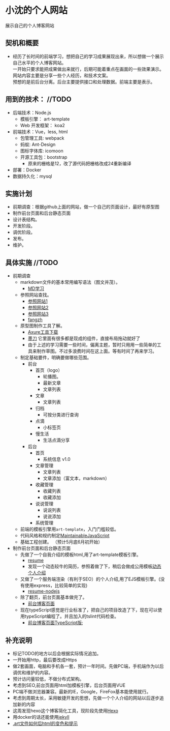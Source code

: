 <!--
 * @Description: 说明文件
 * @Author: shenxf
 * @Date: 2019-02-27 12:16:55
 -->
# 小沈的个人网站

展示自己的个人博客网站

## 契机和概要

- 经历了长时间的前端学习，想把自己的学习成果展现出来，所以想做一个展示自己水平的个人博客网站。	
一开始只要求能把成果做出来就行，后期可能着重点在画面的一些效果演示。	
网站内容主要是分享一些个人经历，和技术文案。	
预想的是前后台分离。后台主要提供接口和处理数据。前端主要是表示。

## 用到的技术：	//TODO

- 后端技术：Node.js
	+ 模板引擎： art-template
	+ Web 开发框架： koa2
- 前端技术：Vue，less, html
	+ 包管理工具: webpack
	+ 蚂蚁: Ant-Design
	+ 图标字体库: icomoon 
	+ 开源工具包：bootstrap
		* 原来的栅格是12，改了源代码把栅格改成24重新编译
- 部署：Docker
- 数据持久化：mysql

## 实施计划

- 前期调查：根据github上面的网站，做一个自己的页面设计，最好有原型图	
- 制作前台页面和后台静态页面	
- 设计表结构。	
- 开发阶段。	
- 调优阶段。	
- 发布。	
- 维护。	

## 具体实施		//TODO

- 前期调查	
	+ markdown文件的基本常用编写语法（图文并茂）。
		* [MD学习](https://www.cnblogs.com/liugang-vip/p/6337580.html)
	+ 参照网站查找。	
		* [参照网站1](https://segmentfault.com/u/yuanzm/articles)
		* [参照网站2](https://yisha0307.github.io/Portfolio-page/chenyisha.html)
		* [参照网站3](http://www.flqin.com/)
		* [fangzh](http://fangzh.top/)
	+ 原型图制作工具了解。	
		* [Axure工具下载](http://www.woshipm.com/it/319902.html)
		* [墨刀](https://modao.cc/) 它里面有很多都是现成的组件，直接布局拖动就好了
		* 由于上述的学习需要一些时间，偏离主题，暂时只用用一些简单的工具来制作草图。不过多浪费时间在这上面。等有时间了再来学习。
	+ 制定基础要件，明确要做哪些范围。	
		* 前台
			- 首页（logo）
				+ 轮播图。
				+ 最新文章
				+ 文章列表
			- 文章
				+ 文章列表
			- 归档
				+ 可按分类进行查询
			- 点滴
				+ 小标签页
			- 慢生活
				+ 生活点滴分享
		* 后台
			- 首页
				+ 系统信息 v1.0
			- 文章管理
				+ 文章列表
				+ 文章添加（富文本，markdown）
			- 收藏管理
				+ 收藏列表
				+ 收藏添加
			- 说说管理
				+ 说说列表
				+ 说说添加
			- 系统管理
	+ 前端的模板引擎用`art-template`，入门门槛较低。
	+ 代码风格和规约制定[MaintainableJavaScript](https://github.com/shen1986/MaintainableJavaScript)
	+ 基础工程创建。	（预计5月底6月初开始）
- 制作前台页面和后台静态页面
	+ 先做了一个自我介绍的模板html,用了art-template模板引擎。
		* [resume](https://github.com/shen1986/resume)
		* 发现一个动态较牛的简历，参照着做了下，稍后会做成公用模板[动态个人介绍](http://www.shenxf.com:3000/vue/)
	+ 又做了一个服务端渲染（有利于SEO）的个人介绍,用了EJS模板引擎。(没有使用express，比较简单的实现)
		* [resume-nodejs](https://github.com/shen1986/resume-nodejs)
	+ 除了翻页，前台页面基本做完了。
		* [前台博客页面](dynamic-koa/blog)
    + 现在typeScript感觉是行业标准了，把自己的项目改造了下，现在可以使用typeScript编程了。并且加入的tslint代码检查。
        * [前台博客页面TypeScript版](dynamic-koa-typescript/blog);

## 补充说明

- 标记TODO的地方以后会根据实际情况追加。	
- 一开始用http，最后要改成Https	
- 做2套画面，电脑和手机各一套，预计一年时间。先做PC端，手机端作为以后调优和维护的内容。	
- 预计访问量较低，不做分布式架构。
- 考虑到SEO,前台页面用html加模板引擎，后台页面用VUE
- PC端不做浏览器兼容。最新的IE，Google，FireFox基本能使用就行。
- 考虑到周期太长，采用敏捷开发的思想，先做一个个人介绍的网站以后逐步追加新的内容
- 这周发现hexo这个博客简化工具，现阶段先使用[Hexo](http://shenxf.top/categories/%E5%8D%9A%E5%AE%A2/)
- 用docker的话还能使用[jekyll](https://www.jekyll.com.cn/)
- [.art文件如何后html的变色和提示](补充资料.md)